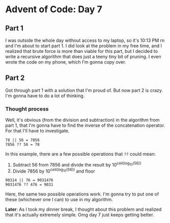# Advent of Code: Day 7

## Part 1

I was outside the whole day without access to my laptop, so it's 10:13 PM rn and I'm about to start part 1. I did look at the problem in my free time, and I realized that brute force is more than viable for this part, but I decided to write a recursive algorithm that does just a teeny tiny bit of pruning. I even wrote the code on my phone, which I'm gonna copy over.
## Part 2

Got through part 1 with a solution that I'm proud of. But now part 2 is crazy. I'm gonna have to do a lot of thinking.

### Thought process

Well, it's obvious (from the division and subtraction) in the algorithm from part 1, that I'm gonna have to find the inverse of the concatenation operator. For that I'll have to investigate.

```
78 || 56 = 7856
7856 ?? 56 = 78
```

In this example, there are a few possible operations that `??` could mean:

1. Subtract 56 from 7856 and divide the result by 10<sup>ceil(log<sub>10</sub>(56))</sup>
2. Divide 7856 by 10<sup>ceil(log<sub>10</sub>(56))</sup> and floor

```
90314 || 76 = 9031476
9031476 ?? 476 = 9031
```

Here, the same two possible operations work. I'm gonna try to put one of these (whichever one I can) to use in my algorithm.

**Later**: As I took my dinner break, I thought about this problem and realized that it's actually extremely simple. Omg day 7 just keeps getting better.

